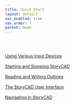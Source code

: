 ```yaml
---
title: Quick Start
layout: default
nav_enabled: true
nav_order: 7
parent: Home
---
```


 <br/>
 <br/>

[Using Various Input Devices](Using_Various_Input_Devices.md) <br/><br/>
[Starting and Stopping StoryCAD](Starting_and_Stopping_StoryCAD.md) <br/><br/>
[Reading and Writing Outlines](Reading_and_Writing_Outlines.md) <br/><br/>
[The StoryCAD User Interface](The_StoryCAD_User_Interface.md) <br/><br/>
[Navigating in StoryCAD](Navigating_in_StoryCAD.md) <br/><br/>
